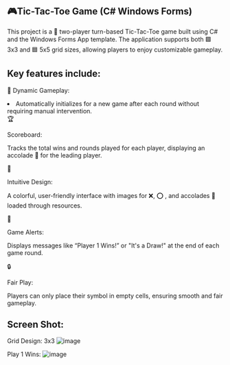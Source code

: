 ## 🎮Tic-Tac-Toe Game (C# Windows Forms)
This project is a 👫 two-player turn-based Tic-Tac-Toe game built using C# and the Windows Forms App template. The application supports both 🟩 3x3 and 🟦 5x5 grid sizes, allowing players to enjoy customizable gameplay. 

## Key features include:
🎲 Dynamic Gameplay:
   <li>Automatically initializes for a new game after each round without requiring manual intervention.</li>
🏆 <p>Scoreboard:</p> 
    <p>Tracks the total wins and rounds played for each player, displaying an accolade 🥇 for the leading player.</p>
🎨 <p>Intuitive Design:</p> 
    <p>A colorful, user-friendly interface with images for ❌, ⭕ , and accolades 🏅 loaded through resources.</p>
📢 <p>Game Alerts:</p>
    <p>Displays messages like “Player 1 Wins!” or "It's a Draw!" at the end of each game round.</p>
🔒 <p>Fair Play:</p>
    <p>Players can only place their symbol in empty cells, ensuring smooth and fair gameplay.</p>

## Screen Shot:
Grid Design: 3x3 
![image](https://github.com/user-attachments/assets/a28576c7-3f91-4799-adf5-fbfe1d2ba8b6)

Play 1 Wins:
![image](https://github.com/user-attachments/assets/8ac743fd-ecc7-4744-aeee-ba8936240977)

